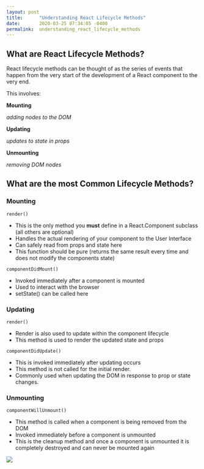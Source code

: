 ```yaml
---
layout: post
title:      "Understanding React Lifecycle Methods"
date:       2020-03-25 07:34:05 -0400
permalink:  understanding_react_lifecycle_methods
---
```



## What are React Lifecycle Methods?

React lifecycle methods can be thought of as the series of events that happen from the very start of the development of a React component to the very end.

This involves:

   **Mounting** 
   
   *adding nodes to the DOM*
   
   **Updating**
   
   *updates to state in props*

   **Unmounting** 
   
   *removing DOM nodes*

## What are the most Common Lifecycle Methods?

### Mounting

```
render()
```

*  This is the only method you **must** define in a React.Component subclass (all others are optional)
*  Handles the actual rendering of your component to the User Interface
*  Can safely read from props and state here
*  This function should be pure (returns the same result every time and does not modify the components state)

```
componentDidMount()
```

* Invoked immediately after a component is mounted 
* Used to interact with the browser
*  setState() can be called here 


### Updating

```
render()
```

* Render is also used to update within the component lifecycle
* This method is used to render the updated state and props

```
componentDidUpdate()
```

* This is invoked immediately after updating occurs
* This method is not called for the initial render.
* Commonly used when updating the DOM in response to prop or state changes.


### Unmounting

```
componentWillUnmount()
``` 
* This method is called when a component is being removed from the DOM
* Invoked immediately before a component is unmounted 
* This is the cleanup method and once a component is unmounted it is completely destroyed and can never be mounted again

![](https://miro.medium.com/max/2014/1*hSO--5BPT1K_YK6VqRy4vg.png)

